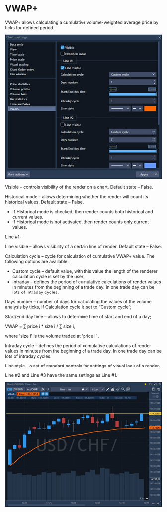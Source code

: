 # VWAP+

VWAP+ allows calculating a cumulative volume-weighted average price by ticks for defined period.

![](../../../../../.gitbook/assets/screenshot_2%20%2838%29.jpg)


Visible – controls visibility of the render on a chart. Default state – False.

Historical mode – allows determining whether the render will count its historical values. Default state – False.

* If Historical mode is checked, then render counts both historical and current values.
* If Historical mode is not activated, then render counts only current values.

Line \#1:

Line visible – allows visibility of a certain line of render. Default state – False.

Calculation cycle – cycle for calculation of cumulative VWAP+ value. The following options are available:

* Custom cycle – default value, with this value the length of the renderer calculation cycle is set by the user;
* Intraday – defines the period of cumulative calculations of render values in minutes from the beginning of a trade day. In one trade day can be lots of intraday cycles.

Days number – number of days for calculating the values of the volume analysis by ticks, if Calculation cycle is set to “Custom cycle”;

Start/End day time – allows to determine time of start and end of a day;

VWAP = ∑ price i \* size i / ∑ size i,

where 'size i' is the volume traded at 'price i' .

Intraday cycle – defines the period of cumulative calculations of render values in minutes from the beginning of a trade day. In one trade day can be lots of intraday cycles.

Line style – a set of standard controls for settings of visual look of a render.

Line \#2 and Line \#3 have the same settings as Line \#1.

![](../../../../../.gitbook/assets/screenshot_1%20%2845%29.jpg)



